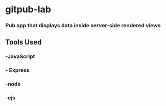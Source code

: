 # gitpub-lab

### Pub app that displays data inside server-side rendered views

## Tools Used
### -JavaScript
### - Express
### -node
### -ejs
